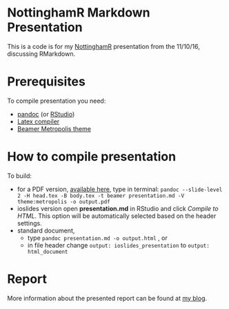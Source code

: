 # NottinghamR Markdown Presentation

This is a code is for my [NottinghamR](http://www.meetup.com/NottinghamR-Nottingham-R-Users-Group/events/232383634/) presentation from the 11/10/16, discussing RMarkdown.

# Prerequisites

To compile presentation you need:

* [pandoc](http://pandoc.org/) (or [RStudio](https://www.rstudio.com/products/rstudio/download3/))
* [Latex compiler](https://miktex.org/)
* [Beamer Metropolis theme](https://github.com/matze/mtheme)

# How to compile presentation

To build:

* for a PDF version, [available here](http://www.slideshare.net/LukaszKosmaBonenberg/nottingamr-presentation), type in terminal: `pandoc --slide-level 2 -H head.tex -B body.tex -t beamer presentation.md -V theme:metropolis -o output.pdf`
* ioslides version open **presentation.md** in RStudio and click *Compile to HTML*. This option will be automatically selected based on the header settings.
* standard document,
	* type `pandoc presentation.md -o output.html` , or
	* in file header change `output: ioslides_presentation` to `output: html_document`

# Report

More information about the presented report can be found at [my blog](http://dfac.github.io/code/2016/02/16/Writing-Articles-with-Markdown/).